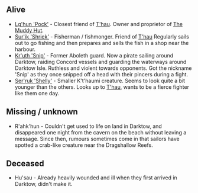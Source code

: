## Alive

* [Lg'hun 'Pock'](Lg'hun%20'Pock'.md) - Closest friend of [T'hau](../The%20party/T'hau.md). Owner and proprietor of [The Muddy Hut](../../2.%20Locations/Darktow%20Isle/The%20Muddy%20Hut.md).
* [Sur'ik 'Shriek'](Sur'ik%20'Shriek'.md) - Fisherman / fishmonger. Friend of [T'hau](../The%20party/T'hau.md) Regularly sails out to go fishing and then prepares and sells the fish in a shop near the harbour.
* [Kr'uth 'Snip'](Kr'uth%20'Snip'.md) - Former Aboleth guard. Now a pirate sailing around Darktow, raiding Concord vessels and guarding the waterways around Darktow Isle. Ruthless and violent towards opponents. Got the nickname 'Snip' as they once snipped off a head with their pincers during a fight.
* [Ser'ruk 'Shelly'](Ser'ruk%20'Shelly'.md) - Smaller K't'haumi creature. Seems to look quite a bit younger than the others. Looks up to [T'hau](../The%20party/T'hau.md), wants to be a fierce fighter like them one day.

## Missing / unknown

* R'ahk'hun - Couldn't get used to life on land in Darktow, and disappeared one night from the cavern on the beach without leaving a message. Since then, rumours sometimes come in that sailors have spotted a crab-like creature near the Dragshallow Reefs.

## Deceased

* Hu'sau - Already heavily wounded and ill when they first arrived in Darktow, didn't make it.
